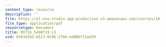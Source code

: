 ```yaml
---
content_type: resource
description: ''
file: https://ol-ocw-studio-app-production.s3.amazonaws.com/courses/16-s498-risk-aware-and-robust-nonlinear-planning-fall-2019/b583d3b265130c9b2704ed80bf11ed29_MIT16_S498f19_L5.pdf
file_type: application/pdf
resourcetype: Document
title: MIT16_S498f19_L5
uid: b583d3b2-6513-0c9b-2704-ed80bf11ed29
---
```

